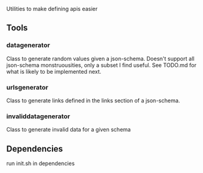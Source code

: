 Utilities to make defining apis easier

## Tools

### datagenerator 

Class to generate random values given a json-schema.
Doesn't support all json-schema monstruousities, only a subset I find useful.
See TODO.md for what is likely to be implemented next.

### urlsgenerator

Class to generate links defined in the links section of a json-schema.

### invaliddatagenerator

Class to generate invalid data for a given schema

## Dependencies

run init.sh in dependencies


